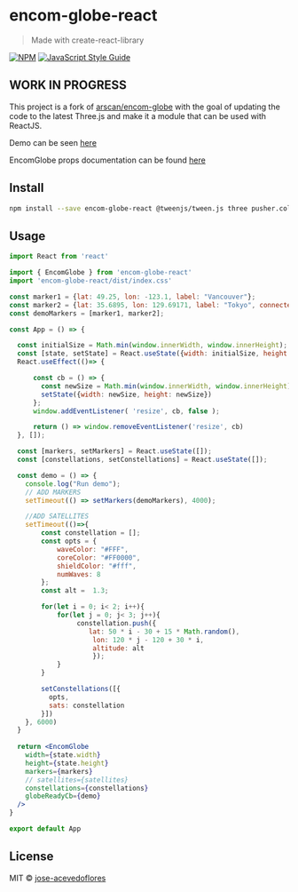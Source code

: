 # encom-globe-react

> Made with create-react-library

[![NPM](https://img.shields.io/npm/v/encom-globe-react.svg)](https://www.npmjs.com/package/encom-globe-react) [![JavaScript Style Guide](https://img.shields.io/badge/code_style-standard-brightgreen.svg)](https://standardjs.com)

## WORK IN PROGRESS

This project is a fork of [arscan/encom-globe](https://github.com/arscan/encom-globe) with the goal of updating the code to the latest Three.js and make it a module that can be used with ReactJS.

Demo can be seen [here](https://encom.z5.web.core.windows.net/)

EncomGlobe props documentation can be found [here](src/index.js)

## Install

```bash
npm install --save encom-globe-react @tweenjs/tween.js three pusher.color vec2
```

## Usage

```jsx
import React from 'react'

import { EncomGlobe } from 'encom-globe-react'
import 'encom-globe-react/dist/index.css'

const marker1 = {lat: 49.25, lon: -123.1, label: "Vancouver"};
const marker2 = {lat: 35.6895, lon: 129.69171, label: "Tokyo", connected: true};
const demoMarkers = [marker1, marker2];

const App = () => {

  const initialSize = Math.min(window.innerWidth, window.innerHeight);
  const [state, setState] = React.useState({width: initialSize, height: initialSize});
  React.useEffect(()=> {

      const cb = () => {
        const newSize = Math.min(window.innerWidth, window.innerHeight);
        setState({width: newSize, height: newSize})
      };
      window.addEventListener( 'resize', cb, false );

      return () => window.removeEventListener('resize', cb)
  }, []);

  const [markers, setMarkers] = React.useState([]);
  const [constellations, setConstellations] = React.useState([]);

  const demo = () => {
    console.log("Run demo");
    // ADD MARKERS
    setTimeout(() => setMarkers(demoMarkers), 4000);

    //ADD SATELLITES
    setTimeout(()=>{
        const constellation = [];
        const opts = {
            waveColor: "#FFF",
            coreColor: "#FF0000",
            shieldColor: "#fff",
            numWaves: 8
        };
        const alt =  1.3;

        for(let i = 0; i< 2; i++){
            for(let j = 0; j< 3; j++){
                 constellation.push({
                    lat: 50 * i - 30 + 15 * Math.random(), 
                     lon: 120 * j - 120 + 30 * i, 
                     altitude: alt
                     });
            }
        }

        setConstellations([{
          opts,
          sats: constellation
        }])
    }, 6000)
  }
  
  return <EncomGlobe 
    width={state.width} 
    height={state.height} 
    markers={markers}
    // satellites={satellites}
    constellations={constellations}
    globeReadyCb={demo}
  />
}

export default App

```

## License

MIT © [jose-acevedoflores](https://github.com/jose-acevedoflores)
